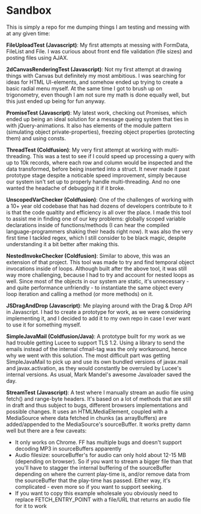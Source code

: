 # Sandbox

This is simply a repo for me dumping things I am testing and messing with at any given time:

**FileUploadTest (Javascript)**: My first attempts at messing with FormData, FileList and File. I was curious about front end file validation (file sizes) and posting files using AJAX.

**2dCanvasRenderingTest (Javascript)**: Not my first attempt at drawing things with Canvas but definitely my most ambitious. I was searching for ideas for HTML UI-elements, and somehow ended up trying to create a basic radial menu myself. At the same time I got to brush up on trigonometry, even though I am not sure my math is done equally well, but this just ended up being for fun anyway.

**PromiseTest (Javascript)**: My latest work, checking out Promises, which ended up being an ideal solution for a message queing system that ties in with jQuery-animations. It also has elements of the module pattern (simulating object private-properties), freezing object properties (protecting them) and using consts.

**ThreadTest (Coldfusion)**: My very first attempt at working with multi-threading. This was a test to see if I could speed up processing a query with up to 10k records, where each row and column would be inspected and the data transformed, before being inserted into a struct. It never made it past prototype stage despite a noticable speed improvement, simply because our system isn't set up to properly handle multi-threading. And no one wanted the headache of debugging it if it broke.

**UnscopedVarChecker (Coldfusion)**: One of the challenges of working with a 10+ year old codebase that has had dozens of developers contribute to it is that the code qualtity and efficiency is all over the place. I made this tool to assist me in finding one of our key problems: globally scoped variable declarations inside of functions/methods (I can hear the compiled language-programmers shaking their heads right now). It was also the very first time I tackled regex, which I still consider to be black magic, despite understanding it a bit better after making this.

**NestedInvokeChecker (Coldfusion)**: Similar to above, this was an extension of that project. This tool was made to try and find temporal object invocations inside of loops. Although built after the above tool, it was still way more challenging, because I had to try and account for nested loops as well. Since most of the objects in our system are static, it's unnecessary - and quite performance unfriendly - to instantiate the same object every loop iteration and calling a method (or more methods) on it.

**JSDragAndDrop (Javascript)**: Me playing around with the Drag & Drop API in Javascript. I had to create a prototype for work, as we were considering implementing it, and I decided to add it to my own repo in case I ever want to use it for something myself.

**SimpleJavaMail (Coldfusion/Java)**: A prototype built for my work as we had trouble getting Lucee to support TLS 1.2. Using a library to send the emails instead of the internal cfmail-tag was the only workaround, hence why we went with this solution. The most difficult part was getting SimpleJavaMail to pick up and use its own bundled versions of javax.mail and javax.activation, as they would constantly be overruled by Lucee's internal versions. As usual, Mark Mandel's awesome Javaloader saved the day.

**StreamTest (Javascript)**: A test where I manually stream an audio file using fetch() and range-byte headers. It's based on a lot of methods that are still in draft and thus subject to bugs, different browsers implementations and possible changes. It uses an HTMLMediaElement, coupled with a MediaSource where data fetched in chunks (as arrayBuffers) are added/appended to the MediaSource's sourceBuffer. It works pretty damn well but there are a few caveats:

* It only works on Chrome. FF has multiple bugs and doesn't support decoding MP3 in sourceBuffers apparently
* Audio filesize: sourceBuffer's for audio can only hold about 12-15 MB (depending on browser). So if you want to stream a bigger file than that you'll have to stagger the internal buffering of the sourceBuffer depending on where the current play-time is, and/or remove data from the sourceBuffer that the play-time has passed. Either way, it's complicated - even more so if you want to support seeking.
* If you want to copy this example wholesale you obviously need to replace FETCH_ENTRY_POINT with a file/URL that returns an audio file for it to work
